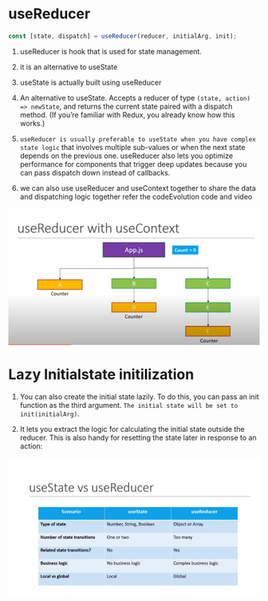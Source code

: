 # useReducer

``` jsx
const [state, dispatch] = useReducer(reducer, initialArg, init);
```

1. useReducer is hook that is used for state management.

2. it is an alternative to useState 

3. useState is actually  built using useReducer 

4. An alternative to useState. Accepts a reducer of type `(state, action) => newState`, and returns the current state paired with a dispatch method. (If you’re familiar with Redux, you already know how this works.)

5. `useReducer is usually preferable to useState when you have complex state logic` that involves multiple sub-values or when the next state depends on the previous one. useReducer also lets you optimize performance for components that trigger deep updates because you can pass dispatch down instead of callbacks.

6. we can also use useReducer and useContext together to share the data and dispatching logic together refer the codeEvolution code and video 

 ![](2022-06-20-15-58-48.png)

# Lazy Initialstate initilization 

1. You can also create the initial state lazily. To do this, you can pass an init function as the third argument. `The initial state will be set to init(initialArg)`.

2. It lets you extract the logic for calculating the initial state outside the reducer. This is also handy for resetting the state later in response to an action:

![](2022-06-20-15-55-14.png)